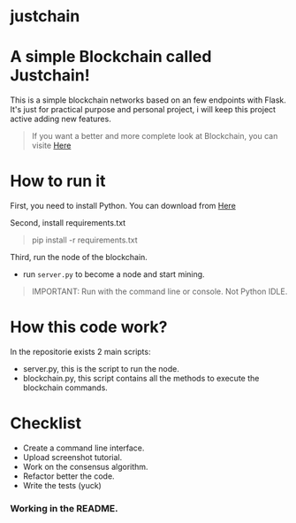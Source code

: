 # justchain

# A simple Blockchain called Justchain!

This is a simple blockchain networks based on an few endpoints with Flask. It's just for practical purpose and personal project, i will keep this project active adding new features.

> If you want a better and more complete look at Blockchain, you can visite [Here](https://en.bitcoin.it/wiki/Main_Page)

# How to run it 

First, you need to install Python. You can download from [Here](https://www.python.org/)

Second, install requirements.txt

> pip install -r requirements.txt

Third, run the node of the blockchain.

* run `server.py` to become a node and start mining.

> IMPORTANT: Run with the command line or console. Not Python IDLE.

# How this code work?

In the repositorie exists 2 main scripts:

* server.py, this is the script to run the node.
* blockchain.py, this script contains all the methods to execute the blockchain commands.

# Checklist

* Create a command line interface.
* Upload screenshot tutorial.
* Work on the consensus algorithm.
* Refactor better the code.
* Write the tests (yuck)

### Working in the README.
